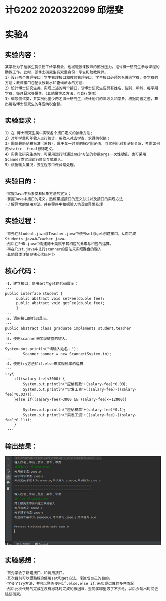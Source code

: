 # 计G202 2020322099 邱煜斐
# 实验4

## 实验内容：
    某学校为了给学生提供勤工俭学机会，也减轻授课教师的部分压力，准许博士研究生参与课程的助教工作。此时，该博士研究生有双重身份：学生和助教教师。
    1）设计两个管理接口：学生管理接口和教师管理接口。学生接口必须包括缴纳学费、查学费的方法；教师接口包括发放薪水和查询薪水的方法。
    2）设计博士研究生类，实现上述的两个接口，该博士研究生应具有姓名、性别、年龄、每学期学费、每月薪水等属性。（其他属性及方法，可自行发挥）
    3）编写测试类，并实例化至少两名博士研究生，统计他们的年收入和学费。根据两者之差，算出每名博士研究生的年应纳税金额。

## 实验要求：
    1）在 博士研究生类中实现各个接口定义的抽象方法;
    2）对年学费和年收入进行统计，用收入减去学费，求得纳税额；
    3）国家最新纳税标准（系数），属于某一时期的特定固定值，与实例化对象没有关系，考虑如何用static  final修饰定义。
    4）实例化研究生类时，可采用运行时通过main方法的参数args一次性赋值，也可采用Scanner类实现运行时交互式输入。
    5）根据输入情况，要在程序中做异常处理。

## 实验目的：
    ·掌握Java中抽象类和抽象方法的定义； 
    ·掌握Java中接口的定义，熟练掌握接口的定义形式以及接口的实现方法
    ·了解异常的使用方法，并在程序中根据输入情况做异常处理

## 实验过程：
    ·首先在Student.java与Teacher.java中使用set与get创建接口，从而完成Students.java与Teacher.java。
    ·然后在PHD.java中构建博士类赋予其相应的元素与相应的运算。
    ·再在Tist.java中进行scanner的语法来实现键盘的键入
    ·其他具体详情见核心代码环节
## 核心代码：
    ·1，建立接口，使用set与get的代码展示：
    ···
    public interface student {
		 public abstract void setFee(double fee);
		 public abstract void getFee(double fee);
         }
    ···
    ·2，调用接口的代码展示。
    ···
    public abstract class graduate implements student,teacher
    ···
    ·3，使用scanner来实现键盘的键入。
    ···
    System.out.println("请输入姓名：");
			Scanner canner = new Scanner(System.in);
    ···
    ·4，使用try方法和if.else来实现税率的运算
    ···
    try{
		if((salary-fee)<3000) {
			System.out.println("应纳税款"+(salary-fee)*0.03);
			System.out.println("实发工资"+((salary-fee)-((salary-fee)*0.03)));
		}else if((salary-fee)>3000 && (salary-fee)<=12000){
			
			System.out.println("应纳税款"+(salary-fee)*0.1);
			System.out.println("实发工资"+((salary-fee)-((salary-fee)*0.1)));
		}
     ···
## 输出结果：

![](https://github.com/qiuyufei/shiyan4/blob/main/%E5%AE%9E%E9%AA%8C%E7%BB%93%E6%9E%9C/qyf.PNG)

## 实验感想：
    ·首先学会了新建接口，和调用接口。
    ·其次目前可以很熟练的使用set和get方法，来达成自己的目的。
    ·学会了try方法，并可以熟练使用if.else.else if.来实现运算的多种情况
    ·然后此次代码的完成在没有思路时完成的很困难，去同学哪里取了不少经，以后会匀出时间去钻研研究。
